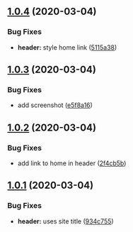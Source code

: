 ## [1.0.4](https://github.com/kurtrank/robot-rock/compare/v1.0.3...v1.0.4) (2020-03-04)


### Bug Fixes

* **header:** style home link ([5115a38](https://github.com/kurtrank/robot-rock/commit/5115a38bdcd680e845d7d3ba5d236394135fee0e))

## [1.0.3](https://github.com/kurtrank/robot-rock/compare/v1.0.2...v1.0.3) (2020-03-04)


### Bug Fixes

* add screenshot ([e5f8a16](https://github.com/kurtrank/robot-rock/commit/e5f8a16e19a5706aeaba6d1548ce3d44d3a9ff61))

## [1.0.2](https://github.com/kurtrank/robot-rock/compare/v1.0.1...v1.0.2) (2020-03-04)


### Bug Fixes

* add link to home in header ([2f4cb5b](https://github.com/kurtrank/robot-rock/commit/2f4cb5b8dcd339c164619401c94d85a35d46bb59))

## [1.0.1](https://github.com/kurtrank/robot-rock/compare/v1.0.0...v1.0.1) (2020-03-04)


### Bug Fixes

* **header:** uses site title ([934c755](https://github.com/kurtrank/robot-rock/commit/934c755052d035740c5574cd4fdf4971fa22739e))
